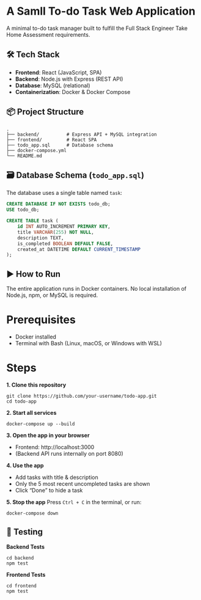 # A Samll To-do Task Web Application

A minimal to-do task manager built to fulfill the Full Stack Engineer Take Home Assessment requirements.

## 🛠️ Tech Stack

- **Frontend**: React (JavaScript, SPA)
- **Backend**: Node.js with Express (REST API)
- **Database**: MySQL (relational)
- **Containerization**: Docker & Docker Compose

## 📦 Project Structure
```brash
.
├── backend/          # Express API + MySQL integration
├── frontend/         # React SPA
├── todo_app.sql      # Database schema
├── docker-compose.yml 
└── README.md
```

## 🗃️ Database Schema (`todo_app.sql`)

The database uses a single table named `task`:

```sql
CREATE DATABASE IF NOT EXISTS todo_db;
USE todo_db;

CREATE TABLE task (
    id INT AUTO_INCREMENT PRIMARY KEY,
    title VARCHAR(255) NOT NULL,
    description TEXT,
    is_completed BOOLEAN DEFAULT FALSE,
    created_at DATETIME DEFAULT CURRENT_TIMESTAMP
);
```

## ▶️ How to Run

The entire application runs in Docker containers. No local installation of Node.js, npm, or MySQL is required.

# Prerequisites
  - Docker installed
  - Terminal with Bash (Linux, macOS, or Windows with WSL)

# Steps
  **1. Clone this repository**
  ```brash
  git clone https://github.com/your-username/todo-app.git
  cd todo-app
  ```

  **2. Start all services**
  ```brash
  docker-compose up --build
  ```

  **3. Open the app in your browser**
  - Frontend: http://localhost:3000
  - (Backend API runs internally on port 8080)

  **4. Use the app**
  - Add tasks with title & description
  - Only the 5 most recent uncompleted tasks are shown
  - Click “Done” to hide a task

  **5. Stop the app**
   Press `Ctrl + C` in the terminal, or run:
```brash
docker-compose down
```
    
## 🧪 Testing

**Backend Tests**
```brash
cd backend
npm test
```

**Frontend Tests**
```brash
cd frontend
npm test
```
